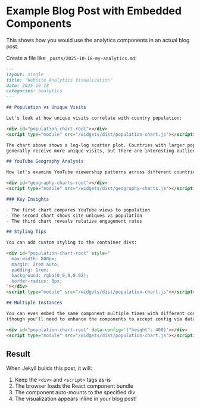 # Example Blog Post with Embedded Components

This shows how you would use the analytics components in an actual blog post.

Create a file like `_posts/2025-10-18-my-analytics.md`:

```markdown
---
layout: single
title: "Website Analytics Visualization"
date: 2025-10-18
categories: analytics
---

## Population vs Unique Visits

Let's look at how unique visits correlate with country population:

<div id="population-chart-root"></div>
<script type="module" src="/widgets/dist/population-chart.js"></script>

The chart above shows a log-log scatter plot. Countries with larger populations
generally receive more unique visits, but there are interesting outliers!

## YouTube Geography Analysis

Now let's examine YouTube viewership patterns across different countries:

<div id="geography-charts-root"></div>
<script type="module" src="/widgets/dist/geography-charts.js"></script>

### Key Insights

- The first chart compares YouTube views to population
- The second chart shows site uniques vs population
- The third chart reveals relative engagement rates

## Styling Tips

You can add custom styling to the container divs:

<div id="population-chart-root" style="
  max-width: 800px;
  margin: 2rem auto;
  padding: 1rem;
  background: rgba(0,0,0,0.02);
  border-radius: 8px;
"></div>
<script type="module" src="/widgets/dist/population-chart.js"></script>

## Multiple Instances

You can even embed the same component multiple times with different configurations
(though you'll need to enhance the components to accept config via data attributes):

<div id="population-chart-root" data-config='{"height": 400}'></div>
<script type="module" src="/widgets/dist/population-chart.js"></script>
```

## Result

When Jekyll builds this post, it will:
1. Keep the `<div>` and `<script>` tags as-is
2. The browser loads the React component bundle
3. The component auto-mounts to the specified div
4. The visualization appears inline in your blog post!
